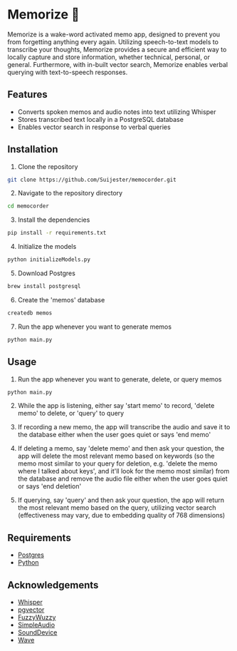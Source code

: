 # Memorize 📝

Memorize is a wake-word activated memo app, designed to prevent you from forgetting anything every again. Utilizing speech-to-text models to transcribe your thoughts, Memorize provides a secure and efficient way to locally capture and store information, whether technical, personal, or general. Furthermore, with in-built vector search, Memorize enables verbal querying with text-to-speech responses.

## Features
* Converts spoken memos and audio notes into text utilizing Whisper
* Stores transcribed text locally in a PostgreSQL database
* Enables vector search in response to verbal queries

## Installation

1. Clone the repository
```bash
git clone https://github.com/Suijester/memocorder.git
```

2. Navigate to the repository directory
```bash
cd memocorder
```

3. Install the dependencies
```bash
pip install -r requirements.txt
```

4. Initialize the models
```bash
python initializeModels.py
```

5. Download Postgres
```bash
brew install postgresql
```

6. Create the 'memos' database
```bash
createdb memos
```

7. Run the app whenever you want to generate memos
```bash
python main.py
```

## Usage

1. Run the app whenever you want to generate, delete, or query memos
```bash
python main.py
```

2. While the app is listening, either say 'start memo' to record, 'delete memo' to delete, or 'query' to query

3. If recording a new memo, the app will transcribe the audio and save it to the database either when the user goes quiet or says 'end memo'

4. If deleting a memo, say 'delete memo' and then ask your question, the app will delete the most relevant memo based on keywords (so the memo most similar to your query for deletion, e.g. 'delete the memo where I talked about keys', and it'll look for the memo most similar) from the database and remove the audio file either when the user goes quiet or says 'end deletion'

5. If querying, say 'query' and then ask your question, the app will return the most relevant memo based on the query, utilizing vector search (effectiveness may vary, due to embedding quality of 768 dimensions)

## Requirements

- [Postgres](https://www.postgresql.org/)
- [Python](https://www.python.org/)

## Acknowledgements

- [Whisper](https://github.com/openai/whisper)
- [pgvector](https://github.com/pgvector/pgvector)
- [FuzzyWuzzy](https://github.com/seatgeek/fuzzywuzzy)
- [SimpleAudio](https://github.com/simpleaudio/simpleaudio)
- [SoundDevice](https://github.com/sounddevice/sounddevice)
- [Wave](https://github.com/PyCQA/wave) 